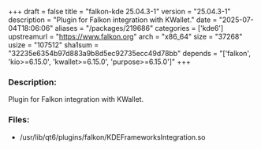 +++
draft = false
title = "falkon-kde 25.04.3-1"
version = "25.04.3-1"
description = "Plugin for Falkon integration with KWallet."
date = "2025-07-04T18:06:06"
aliases = "/packages/219686"
categories = ['kde6']
upstreamurl = "https://www.falkon.org"
arch = "x86_64"
size = "37268"
usize = "107512"
sha1sum = "32235e6354b97d883a9b8d5ec92735ecc49d78bb"
depends = "['falkon', 'kio>=6.15.0', 'kwallet>=6.15.0', 'purpose>=6.15.0']"
+++
### Description: 
Plugin for Falkon integration with KWallet.

### Files: 
* /usr/lib/qt6/plugins/falkon/KDEFrameworksIntegration.so
